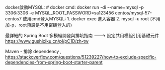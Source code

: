 docker啟動MYSQL:
	# docker cmd: docker run -di --name=mysql -p 3306:3306 -e MYSQL_ROOT_PASSWORD=sa123456 centos/mysql-57-centos7
使用cmd登入MYSQL:
	1. docker exec 進入容器
	2. mysql -u root (不用加-p，root預設是不用密碼登入的)

最詳細的 Spring Boot 多模組開發與排坑指南 ---> 設定共用模組引用基礎元件
	https://www.gushiciku.cn/pl/pC1D/zh-tw

Maven - 排除 dependency , <exclusions>
	https://stackoverflow.com/questions/51239227/how-to-exclude-specific-dependencies-from-spring-boot-starter-parent